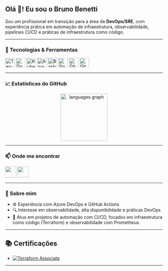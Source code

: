 <h2 align="left">Olá 👋! Eu sou o Bruno Benetti</h2>

Sou um profissional em transição para a área de **DevOps/SRE**, com experiência prática em automação de infraestrutura, observabilidade, pipelines CI/CD e práticas de infraestrutura como código.

---

### 🧰 Tecnologias & Ferramentas

<div align="left">
  <img src="https://cdn.jsdelivr.net/gh/devicons/devicon/icons/terraform/terraform-original.svg" height="30" alt="Terraform" />
  <img src="https://cdn.jsdelivr.net/gh/devicons/devicon/icons/docker/docker-original.svg" height="30" alt="Docker" />
  <img src="https://cdn.jsdelivr.net/gh/devicons/devicon/icons/kubernetes/kubernetes-plain.svg" height="30" alt="Kubernetes" />
  <img src="https://cdn.jsdelivr.net/gh/devicons/devicon/icons/azure/azure-original.svg" height="30" alt="Azure" />
  <img src="https://cdn.jsdelivr.net/gh/devicons/devicon/icons/bash/bash-original.svg" height="30" alt="Bash" />
  <img src="https://cdn.jsdelivr.net/gh/devicons/devicon/icons/go/go-original.svg" height="30" alt="Go" />
  <img src="https://cdn.jsdelivr.net/gh/devicons/devicon/icons/git/git-original.svg" height="30" alt="Git" />
  <img src="https://cdn.jsdelivr.net/gh/devicons/devicon/icons/github/github-original.svg" height="30" alt="GitHub" />
</div>

---

### 📈 Estatísticas do GitHub

<div align="center">
  <img src="https://github-readme-stats.vercel.app/api/top-langs?username=bbenettiz&locale=pt-br&hide_title=false&layout=compact&card_width=320&langs_count=5&theme=dracula&hide_border=false" height="150" alt="languages graph" />
</div>

---


### 📫 Onde me encontrar

<div align="left">
  <a href="mailto:xbenettix@gmail.com"><img src="https://img.shields.io/static/v1?message=Gmail&logo=gmail&label=&color=D14836&logoColor=white&labelColor=&style=for-the-badge" height="35" /></a>
  <a href="www.linkedin.com/in/bruno-benetti-a4b8b9272"><img src="https://img.shields.io/static/v1?message=LinkedIn&logo=linkedin&label=&color=0077B5&logoColor=white&labelColor=&style=for-the-badge" height="35" /></a>
</div>

---

### 📌 Sobre mim
- ⚙️ Experiência com Azure DevOps e GitHub Actions  
- 🔍 Interesse em observabilidade, alta disponibilidade e práticas DevOps  
- 🚀 Atuo em projetos de automação com CI/CD, focados em infraestrutura como código (Terraform) e observabilidade com Prometheus.

---

## 📚 Certificações
- [![Terraform Associate](https://img.shields.io/badge/Terraform%20Associate%20003-844FBA?style=flat&logo=terraform&logoColor=white)](https://www.credly.com/badges/233aecd3-2f8a-46ef-98b0-da23625df2c1/public_url)
---


